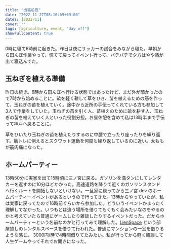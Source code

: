 ```yaml
---
title: "出張前夜"
date: "2022-11-27T08:10:09+09:00"
dates: [2022/11]
cover: ""
tags: [agriculture, event, "day off"]
showFullContent: true
---
```


0時に寝て6時前に起きた。昨日は夜にサッカーの試合をみながら寝た。早朝から田んぼ作業やって、慌てて戻ってイベント行って、バテバテで夕方はやや熱が出て寝込んでた。

## 玉ねぎを植える準備

昨日の続き。6時から田んぼへ行ける状態ではあったけど、まだ外が暗かったので7時から始めることに。畝を軽く耕して草をひき、苗を植えるための筋を作って、玉ねぎの苗を植えていく。途中から近所の手伝ってくれている方も参加して3人で作業をしていた。玉ねぎの苗を引く人、苗植えのために畝を耕す人、玉ねぎの苗を植えていく人といった役割分担。お昼休憩を含めて私は13時半まで手伝って神戸へ戻ることに。

草をひいたり玉ねぎの苗を植えたりするのに中腰で立ったり座ったりを繰り返す。筋トレに例えるとスクワット運動を何度も繰り返しているのに近い。太ももが筋肉痛になった。

## ホームパーティー

13時50分に実家を出て15時頃に三ノ宮に戻る。ガソリンを満タンにしてレンタカーを返すのに10分ほどかかった。高速道路を降りて近くのガソリンスタンドへ行くルートを開拓しないといけない。一旦家に戻ってから三ノ宮.dev のホームパーティーイベントがあるというので行ってきた。13時からやっていたが、私は実家に戻ってたので16時前ぐらいから参加した。どういうイベントかまったく理解してなかった。いつもとは違う場所を借りてもくもく会みたいなのをやるのかと考えていたら普通にゲームしたり雑談したりするイベントだった。だからホームパーティーという名前なのかと行ってみて理解した。[LienSpace](https://www.instabase.jp/space/5027865478) という部屋貸しのレンタルスペースを借りて行われた。普通にマンションの一室を借りるような感じ。 3000円/時で4時間借りてたみたい。私が行ってから軽く雑談して人生ゲームやってそれでお開きになった。

